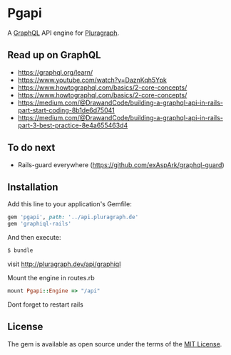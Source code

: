 # Pgapi
A [GraphQL](https://graphql.org/) API engine for [Pluragraph](https://pluragraph.de).

## Read up on GraphQL

- https://graphql.org/learn/
- https://www.youtube.com/watch?v=DaznKqh5Ypk
- https://www.howtographql.com/basics/2-core-concepts/
- https://www.howtographql.com/basics/2-core-concepts/
- https://medium.com/@DrawandCode/building-a-graphql-api-in-rails-part-start-coding-8b1de6d75041
- https://medium.com/@DrawandCode/building-a-graphql-api-in-rails-part-3-best-practice-8e4a655463d4

## To do next

- Rails-guard everywhere (https://github.com/exAspArk/graphql-guard)

## Installation
Add this line to your application's Gemfile:

```ruby
gem 'pgapi', path: '../api.pluragraph.de'
gem 'graphiql-rails'
```

And then execute:
```bash
$ bundle
```
visit
http://pluragraph.dev/api/graphiql

Mount the engine in routes.rb
```ruby
mount Pgapi::Engine => "/api"
```

Dont forget to restart rails

## License
The gem is available as open source under the terms of the [MIT License](http://opensource.org/licenses/MIT).
